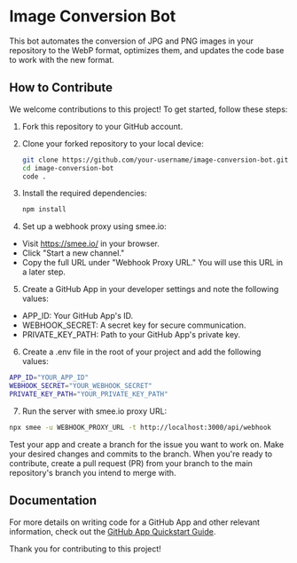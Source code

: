 # Image Conversion Bot

This bot automates the conversion of JPG and PNG images in your repository to the WebP format, optimizes them, and updates the code base to work with the new format.

## How to Contribute

We welcome contributions to this project! To get started, follow these steps:

1. Fork this repository to your GitHub account.

2. Clone your forked repository to your local device:

   ```bash
   git clone https://github.com/your-username/image-conversion-bot.git
   cd image-conversion-bot
   code .
   ```

3. Install the required dependencies:
   ```bash
   npm install
   ```

4. Set up a webhook proxy using smee.io:
+ Visit https://smee.io/ in your browser.
+ Click "Start a new channel."
+ Copy the full URL under "Webhook Proxy URL." You will use this URL in a later step.

5. Create a GitHub App in your developer settings and note the following values:
+ APP_ID: Your GitHub App's ID.
+ WEBHOOK_SECRET: A secret key for secure communication.
+ PRIVATE_KEY_PATH: Path to your GitHub App's private key.

6. Create a .env file in the root of your project and add the following values:
```bash
APP_ID="YOUR_APP_ID"
WEBHOOK_SECRET="YOUR_WEBHOOK_SECRET"
PRIVATE_KEY_PATH="YOUR_PRIVATE_KEY_PATH"
```

7. Run the server with smee.io proxy URL:
```bash
npx smee -u WEBHOOK_PROXY_URL -t http://localhost:3000/api/webhook
```

Test your app and create a branch for the issue you want to work on.
Make your desired changes and commits to the branch.
When you're ready to contribute, create a pull request (PR) from your branch to the main repository's branch you intend to merge with.

## Documentation
For more details on writing code for a GitHub App and other relevant information, check out the [GitHub App Quickstart Guide](https://docs.github.com/en/apps/creating-github-apps/writing-code-for-a-github-app/quickstart).

Thank you for contributing to this project!

